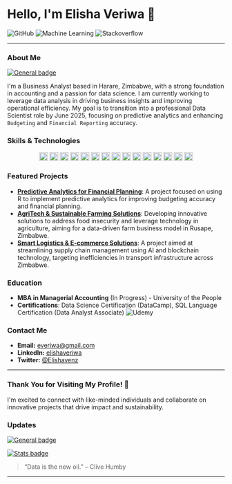 # Hello, I'm Elisha Veriwa 👋

![GitHub](https://img.shields.io/badge/github-%23121011.svg?style=flat&logo=Github&logoColor=white)
![Machine Learning](https://img.shields.io/badge/Machine%20Learning-FFCA28?style=flat&logo=TensorFlow&logoColor=white)
![Stackoverflow](https://img.shields.io/badge/Stackoverflow-FFA500?style=flat&logo=stackoverflow&logoColor=white)

---

### About Me
[![General badge](https://img.shields.io/badge/DataScience-Accounting-white.svg)](https://shields.io/)

I'm a Business Analyst based in Harare, Zimbabwe, with a strong foundation in accounting and a passion for data science. I am currently working to leverage data analysis in driving business insights and improving operational efficiency. My goal is to transition into a professional Data Scientist role by June 2025, focusing on predictive analytics and enhancing `Budgeting` and `Financial Reporting` accuracy.

### Skills & Technologies
<div align="center">
    <img
src="https://img.shields.io/badge/R-276DC3?style=flat&logo=R&logoColor=white" alt="SQL" height="20"/>
    <img
src="https://img.shields.io/badge/postgres-%23316192.svg?style=flat&logo=postgresql&logoColor=white" alt="PostgreSQL" height="20"/>
    <img src="https://img.shields.io/badge/SQL-003B57?style=flat&logo=mysql&logoColor=white" alt="SQL" height="20"/>
    <img
src="https://img.shields.io/badge/sqlite-%2307405e.svg?style=for-the-badge&logo=sqlite&logoColor=white" alt="SQLite" height="20" />
    <img src="https://img.shields.io/badge/Python-3670A0?style=flat&logo=python&logoColor=white" alt="Python" height="20"/>
    <img src="https://img.shields.io/badge/Excel-217346?style=flat&logo=microsoft-excel&logoColor=white" alt="Excel" height="20"/>
    <img src="https://img.shields.io/badge/RStudio-75AADB?style=flat&logo=rstudio&logoColor=white" alt="RStudio" height="20"/>
    <img src="https://img.shields.io/badge/DataCamp-2A4C68?style=flat&logo=datacamp&logoColor=white" alt="DataCamp" height="20"/>
    <img src="https://img.shields.io/badge/Tableau-E97627?style=flat&logo=tableau&logoColor=white" alt="Tableau" height="20"/>
    <img
src="https://img.shields.io/badge/Tidyverse-1A162D.svg?style=flat&logo=Tidyverse&logoColor=white", alt="Tidyverse" height="20"/>
    <img src="https://img.shields.io/badge/Power_BI-F2C811?style=flat&logo=power-bi&logoColor=black" alt="Power BI" height="20"/>
    <img src="https://img.shields.io/badge/DAX-4479A1?style=flat&logo=microsoft&logoColor=white" alt="DAX" height="20"/>
    <img src="https://img.shields.io/badge/M_Language-5E5E5E?style=flat&logo=power-bi&logoColor=white" alt="M Language" height="20"/>
    <img src="https://img.shields.io/badge/Jupyter-%23F37626.svg?style=flat&logo=Jupyter&logoColor=white" alt="Jupyter" height="20"/>
    <img src="https://img.shields.io/badge/Microsoft_Office-D83B01?style=flat&logo=microsoft_office&logoColor=white" alt="Microsoft Office" height="20"/>
</div>


### Featured Projects
- **[Predictive Analytics for Financial Planning](https://github.com/yourusername/project1)**: A project focused on using R to implement predictive analytics for improving budgeting accuracy and financial planning.
- **[AgriTech & Sustainable Farming Solutions](https://github.com/yourusername/project2)**: Developing innovative solutions to address food insecurity and leverage technology in agriculture, aiming for a data-driven farm business model in Rusape, Zimbabwe.
- **[Smart Logistics & E-commerce Solutions](https://github.com/yourusername/project3)**: A project aimed at streamlining supply chain management using AI and blockchain technology, targeting inefficiencies in transport infrastructure across Zimbabwe.

### Education
- **MBA in Managerial Accounting** (In Progress) - University of the People
- **Certifications**: Data Science Certification (DataCamp), SQL Language Certification (Data Analyst Associate)
![Udemy](https://img.shields.io/badge/Udemy-%23EA5252.svg?style=flat&logo=Udemy&logoColor=white)

### Contact Me
- **Email:** [everiwa@gmail.com](mailto:everiwa@gmail.com)
- **LinkedIn:** [elishaveriwa](https://www.linkedin.com/in/elishaveriwa)
- **Twitter:** [@Elishavenz](https://twitter.com/Elishavenz)

---

### Thank You for Visiting My Profile! 🚀
I'm excited to connect with like-minded individuals and collaborate on innovative projects that drive impact and sustainability.

### Updates
[![General badge](https://img.shields.io/badge/Maintained%3F-yes-green.svg)](https://shields.io/)

[![Stats badge](https://github-readme-stats.vercel.app/api?username=elshav&theme=blue-green.svg)](https://shields.io/)

> “Data is the new oil.” – Clive Humby

---
